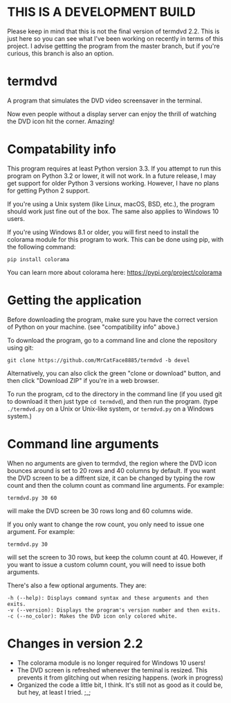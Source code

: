# THIS IS A DEVELOPMENT BUILD
Please keep in mind that this is not the final version of termdvd 2.2. This is just here so you can see what I've been working on recently in terms of this project. I advise gettting the program from the master branch, but if
you're curious, this branch is also an option.

# termdvd
A program that simulates the DVD video screensaver in the terminal.

Now even people without a display server can enjoy the thrill of watching the DVD icon hit the corner. Amazing!

# Compatability info
This program requires at least Python version 3.3. If you attempt to run this program on Python 3.2 or lower, it will not work. In a future release, I may get support for older Python 3 versions working. However, I have no plans for getting Python 2 support.

If you're using a Unix system (like Linux, macOS, BSD, etc.), the program should work just fine out of the box.
The same also applies to Windows 10 users.

If you're using Windows 8.1 or older, you will first need to install the colorama module for this program to work.
This can be done using pip, with the following command:

`pip install colorama`

You can learn more about colorama here: https://pypi.org/project/colorama

# Getting the application
Before downloading the program, make sure you have the correct version of Python on your machine. (see "compatibility info" above.)

To download the program, go to a command line and clone the repository using git:

`git clone https://github.com/MrCatFace8885/termdvd -b devel`

Alternatively, you can also click the green "clone or download" button, and then click "Download ZIP" if you're in a web browser.

To run the program, cd to the directory in the command line (if you used git to download it then just type `cd termdvd`), and then run the program. (type `./termdvd.py` on a Unix or Unix-like system, or `termdvd.py` on a Windows system.)

# Command line arguments
When no arguments are given to termdvd, the region where the DVD icon bounces around is set to 20 rows and 40 columns by default.
If you want the DVD screen to be a diffrent size, it can be changed by typing the row count and then the column count as command line arguments. For example:

`termdvd.py 30 60`

will make the DVD screen be 30 rows long and 60 columns wide.

If you only want to change the row count, you only need to issue one argument. For example:

`termdvd.py 30`

will set the screen to 30 rows, but keep the column count at 40. However, if you want to issue a custom column count, you will need to issue both arguments.

There's also a few optional arguments. They are:

```
-h (--help): Displays command syntax and these arguments and then exits.
-v (--version): Displays the program's version number and then exits.
-c (--no_color): Makes the DVD icon only colored white.
```

# Changes in version 2.2
- The colorama module is no longer required for Windows 10 users!
- The DVD screen is refreshed whenever the teminal is resized. This prevents it from glitching out when resizing happens. (work in progress)
- Organized the code a little bit, I think. It's still not as good as it could be, but hey, at least I tried. ;_;
